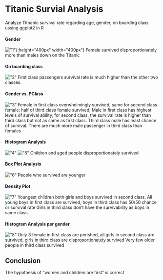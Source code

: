 # Titanic Survial Analysis
Analyze Titnanic survival rate regarding age, gender, on boarding class ussing ggplot2 in R

#### Gender
!["1"](https://github.com/jitammy/kagglePractice/blob/master/plot/1.png){:height="400px" width="400px"}
Female survived disproportionately more than males down on the Titanic

#### On boarding class

!["2"](https://github.com/jitammy/kagglePractice/blob/master/plot/2.png)
First class passengers survival rate is much higher than the other two classes.

#### Gender vs. PClass
!["3"](https://github.com/jitammy/kagglePractice/blob/master/plot/3.png)
Female in first class overwhelmingly survived, same for second class female; half of third class female survived;
Male in first class has highest levels of survival ability, for second class, the survival rate is higher than third class but not as same as first class. Third class male has least chance of survival. 
There are much more male passenger in third class than females


#### Histogram Analysis
!["4"](https://github.com/jitammy/kagglePractice/blob/master/plot/4.png) !["5"](https://github.com/jitammy/kagglePractice/blob/master/plot/5.png)
Children and aged people disproportionately survived


#### Box Plot Analysis
!["6"](https://github.com/jitammy/kagglePractice/blob/master/plot/6.png)
People who survived are younger


#### Density Plot
!["7"](https://github.com/jitammy/kagglePractice/blob/master/plot/7.png)
Youngest children both girls and boys survived in second class,
All young boys in first class are survived, boys in third class has 50/50 chance or survival rate
Girls in third class don’t have the survivability as boys in same class. 


#### Histogram Analysis per gender

!["8"](https://github.com/jitammy/kagglePractice/blob/master/plot/8.png)
Only 3 female in first class are perished, all girls in second class are survived, girls in third class are disproportionately survived
Very few older people in third class survived

## Conclusion
The hypothesis of “women and children are first” is correct


